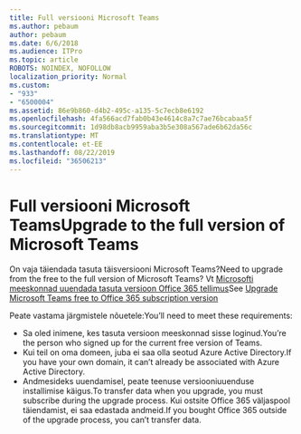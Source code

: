 ```yaml
---
title: Full versiooni Microsoft Teams
ms.author: pebaum
author: pebaum
ms.date: 6/6/2018
ms.audience: ITPro
ms.topic: article
ROBOTS: NOINDEX, NOFOLLOW
localization_priority: Normal
ms.custom:
- "933"
- "6500004"
ms.assetid: 86e9b860-d4b2-495c-a135-5c7ecb8e6192
ms.openlocfilehash: 4fa566acd7fab0b43e4614c8a7c7ae76bcabaa5f
ms.sourcegitcommit: 1d98db8acb9959aba3b5e308a567ade6b62da56c
ms.translationtype: MT
ms.contentlocale: et-EE
ms.lasthandoff: 08/22/2019
ms.locfileid: "36506213"
---
```

# <a name="upgrade-to-the-full-version-of-microsoft-teams"></a><span data-ttu-id="a6872-102">Full versiooni Microsoft Teams</span><span class="sxs-lookup"><span data-stu-id="a6872-102">Upgrade to the full version of Microsoft Teams</span></span>

<span data-ttu-id="a6872-103">On vaja täiendada tasuta täisversiooni Microsoft Teams?</span><span class="sxs-lookup"><span data-stu-id="a6872-103">Need to upgrade from the free to the full version of Microsoft Teams?</span></span> <span data-ttu-id="a6872-104">Vt [Microsofti meeskonnad uuendada tasuta versioon Office 365 tellimus](https://docs.microsoft.com/microsoftteams/upgrade-freemium)</span><span class="sxs-lookup"><span data-stu-id="a6872-104">See [Upgrade Microsoft Teams free to Office 365 subscription version](https://docs.microsoft.com/microsoftteams/upgrade-freemium)</span></span>

<span data-ttu-id="a6872-105">Peate vastama järgmistele nõuetele:</span><span class="sxs-lookup"><span data-stu-id="a6872-105">You’ll need to meet these requirements:</span></span>

- <span data-ttu-id="a6872-106">Sa oled inimene, kes tasuta versioon meeskonnad sisse loginud.</span><span class="sxs-lookup"><span data-stu-id="a6872-106">You’re the person who signed up for the current free version of Teams.</span></span>
- <span data-ttu-id="a6872-107">Kui teil on oma domeen, juba ei saa olla seotud Azure Active Directory.</span><span class="sxs-lookup"><span data-stu-id="a6872-107">If you have your own domain, it can’t already be associated with Azure Active Directory.</span></span>
- <span data-ttu-id="a6872-108">Andmesideks uuendamisel, peate teenuse versiooniuuenduse installimise käigus.</span><span class="sxs-lookup"><span data-stu-id="a6872-108">To transfer data when you upgrade, you must subscribe during the upgrade process.</span></span> <span data-ttu-id="a6872-109">Kui ostsite Office 365 väljaspool täiendamist, ei saa edastada andmeid.</span><span class="sxs-lookup"><span data-stu-id="a6872-109">If you bought Office 365 outside of the upgrade process, you can’t transfer data.</span></span>
